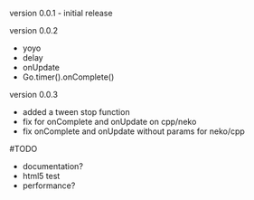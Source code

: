 version 0.0.1 - initial release

version 0.0.2
* yoyo
* delay
* onUpdate
* Go.timer().onComplete()

version 0.0.3
* added a tween stop function 
* fix for onComplete and onUpdate on cpp/neko
* fix onComplete and onUpdate without params for neko/cpp

#TODO
* documentation?
* html5 test
* performance?